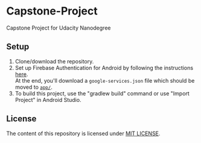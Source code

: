 # Capstone-Project
Capstone Project for Udacity Nanodegree

## Setup
1. Clone/download the repository.
2. Set up Firebase Authentication for Android by following the instructions [here](https://firebase.google.com/docs/android/setup).  
	At the end, you'll download a `google-services.json` file which should be moved to [`app/`](app/).
4. To build this project, use the "gradlew build" command or use "Import Project" in Android Studio.

## License
The content of this repository is licensed under [MIT LICENSE](LICENSE).
